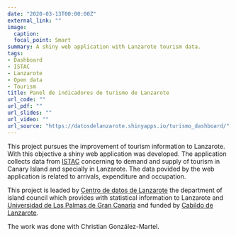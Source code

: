 ```yaml
---
date: "2020-03-13T00:00:00Z"
external_link: ""
image:
  caption:
  focal_point: Smart
summary: A shiny web application with Lanzarote tourism data.
tags:
- Dashboard
- ISTAC
- Lanzarote
- Open data
- Tourism
title: Panel de indicadores de turismo de Lanzarote
url_code: ""
url_pdf: ""
url_slides: ""
url_video: ""
url_source: "https://datosdelanzarote.shinyapps.io/turismo_dashboard/"
---
```


This project pursues the improvement of tourism information to Lanzarote. With this objective a shiny web application was developed. The application collects data from [ISTAC](http://www.gobiernodecanarias.org/istac/) concerning to demand and supply of tourism in Canary Island and specially in Lanzarote. The data povided by the web application is related to arrivals, expenditure and occupation.

This project is leaded by [Centro de datos de Lanzarote](http://www.datosdelanzarote.com/) the department of island council which provides with statistical information to Lanzarote and [Universidad de Las Palmas de Gran Canaria](https://www.ulpgc.es/) and funded by [Cabildo de Lanzarote](http://www.cabildodelanzarote.com/).

The work was done with Christian González-Martel.

